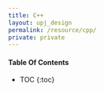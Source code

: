 ```yaml
---
title: C++
layout: upj_design
permalink: /resource/cpp/
private: private
---
```


#### Table Of Contents

- TOC
{:toc}

